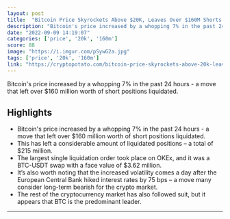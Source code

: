 ```yaml
---
layout: post
title:  "Bitcoin Price Skyrockets Above $20K, Leaves Over $160M Shorts Liquidated"
description: "Bitcoin's price increased by a whopping 7% in the past 24 hours - a move that left over $160 million worth of short positions liquidated."
date: "2022-09-09 14:19:07"
categories: ['price', '20k', '160m']
score: 88
image: "https://i.imgur.com/pSywG2a.jpg"
tags: ['price', '20k', '160m']
link: "https://cryptopotato.com/bitcoin-price-skyrockets-above-20k-leaves-over-160m-shorts-liquidated/"
---
```


Bitcoin's price increased by a whopping 7% in the past 24 hours - a move that left over $160 million worth of short positions liquidated.

## Highlights

- Bitcoin's price increased by a whopping 7% in the past 24 hours - a move that left over $160 million worth of short positions liquidated.
- This has left a considerable amount of liquidated positions – a total of $215 million.
- The largest single liquidation order took place on OKEx, and it was a BTC-USDT swap with a face value of $3.62 million.
- It’s also worth noting that the increased volatility comes a day after the European Central Bank hiked interest rates by 75 bps – a move many consider long-term bearish for the crypto market.
- The rest of the cryptocurrency market has also followed suit, but it appears that BTC is the predominant leader.

---
